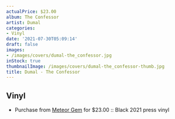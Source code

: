 ```yaml
---
actualPrice: $23.00
album: The Confessor
artist: Dumal
categories:
- Vinyl
date: '2021-07-30T05:09:14'
draft: false
images:
- /images/covers/dumal-the_confessor.jpg
inStock: true
thumbnailImage: /images/covers/dumal-the_confessor-thumb.jpg
title: Dumal - The Confessor
---
```


## Vinyl
* Purchase from [Meteor Gem](https://meteor-gem.com/products/dumal-the-confessor) for $23.00 :: Black 2021 press vinyl
